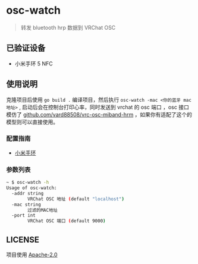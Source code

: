 # osc-watch

> 转发 bluetooth hrp 数据到 VRChat OSC


## 已验证设备

- 小米手环 5 NFC

## 使用说明

克隆项目后使用 `go build .` 编译项目，然后执行 `osc-watch -mac <你的蓝牙 mac 地址>` , 启动后会在控制台打印心率，同时发送到 vrchat 的 osc 端口 ，osc 接口模仿了 [github.com/vard88508/vrc-osc-miband-hrm](https://github.com/vard88508/vrc-osc-miband-hrm?tab=readme-ov-file#what-is-this) ，如果你有适配了这个的模型则可以直接使用。

### 配置指南

- [小米手环](./docs/mi-band.md)

### 参数列表

```bash
~ $ osc-watch -h
Usage of osc-watch:
  -addr string
        VRChat OSC 地址 (default "localhost")
  -mac string
        过滤的MAC地址
  -port int
        VRChat OSC 端口 (default 9000)

```

## LICENSE

项目使用 [Apache-2.0](./LICENSE)